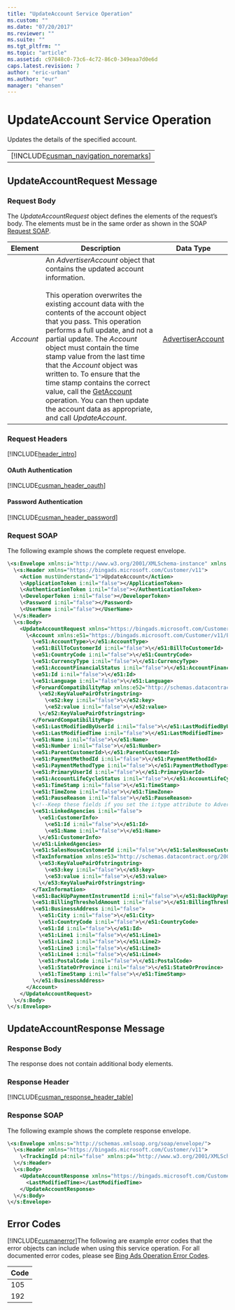 ```yaml
---
title: "UpdateAccount Service Operation"
ms.custom: ""
ms.date: "07/20/2017"
ms.reviewer: ""
ms.suite: ""
ms.tgt_pltfrm: ""
ms.topic: "article"
ms.assetid: c97848c0-73c6-4c72-86c0-349eaa7d0e6d
caps.latest.revision: 7
author: "eric-urban"
ms.author: "eur"
manager: "ehansen"
---
```

# UpdateAccount Service Operation
Updates the details of the specified account.

||
|-|
|[!INCLUDE[cusman_navigation_noremarks](../customer-api/includes/cusman-navigation-noremarks.md)]|

## <a name="request"></a>UpdateAccountRequest Message

### Request Body
The *UpdateAccountRequest* object defines the elements of the request’s body. The elements must be in the same order as shown in the SOAP [Request SOAP](#request_soap).

|Element|Description|Data Type|
|-----------|---------------|-------------|
|*Account*|An *AdvertiserAccount* object that contains the updated account information.<br /><br />This operation overwrites the existing account data with the contents of the account object that you pass. This operation performs a full update, and not a partial update. The *Account* object must contain the time stamp value from the last time that the *Account* object was written to. To ensure that the time stamp contains the correct value, call the [GetAccount](../customer-api/getaccount-service-operation.md) operation. You can then update the account data as appropriate, and call *UpdateAccount*.|[AdvertiserAccount](../customer-api/advertiseraccount-data-object.md)|

### Request Headers
[!INCLUDE[header_intro](../customer-api/includes/header-intro.md)]
#### OAuth Authentication
[!INCLUDE[cusman_header_oauth](../customer-api/includes/cusman-header-oauth.md)]
#### Password Authentication
[!INCLUDE[cusman_header_password](../customer-api/includes/cusman-header-password.md)]
### <a name="request_soap"></a>Request SOAP
The following example shows the complete request envelope.

```xml
\<s:Envelope xmlns:i="http://www.w3.org/2001/XMLSchema-instance" xmlns:s="http://schemas.xmlsoap.org/soap/envelope/">
  \<s:Header xmlns="https://bingads.microsoft.com/Customer/v11">
    <Action mustUnderstand="1">UpdateAccount</Action>
    \<ApplicationToken i:nil="false"></ApplicationToken>
    \<AuthenticationToken i:nil="false"></AuthenticationToken>
    \<DeveloperToken i:nil="false"></DeveloperToken>
    \<Password i:nil="false"></Password>
    \<UserName i:nil="false"></UserName>
  \</s:Header>
  \<s:Body>
    <UpdateAccountRequest xmlns="https://bingads.microsoft.com/Customer/v11">
      \<Account xmlns:e51="https://bingads.microsoft.com/Customer/v11/Entities" i:nil="false" i:type="-- specify derived type here with the appropriate prefix --">
        \<e51:AccountType>\</e51:AccountType>
        \<e51:BillToCustomerId i:nil="false">\</e51:BillToCustomerId>
        \<e51:CountryCode i:nil="false">\</e51:CountryCode>
        \<e51:CurrencyType i:nil="false">\</e51:CurrencyType>
        \<e51:AccountFinancialStatus i:nil="false">\</e51:AccountFinancialStatus>
        \<e51:Id i:nil="false">\</e51:Id>
        \<e51:Language i:nil="false">\</e51:Language>
        \<ForwardCompatibilityMap xmlns:e52="http://schemas.datacontract.org/2004/07/System.Collections.Generic" i:nil="false">
          \<e52:KeyValuePairOfstringstring>
            \<e52:key i:nil="false">\</e52:key>
            \<e52:value i:nil="false">\</e52:value>
          \</e52:KeyValuePairOfstringstring>
        </ForwardCompatibilityMap>
        \<e51:LastModifiedByUserId i:nil="false">\</e51:LastModifiedByUserId>
        \<e51:LastModifiedTime i:nil="false">\</e51:LastModifiedTime>
        \<e51:Name i:nil="false">\</e51:Name>
        \<e51:Number i:nil="false">\</e51:Number>
        \<e51:ParentCustomerId>\</e51:ParentCustomerId>
        \<e51:PaymentMethodId i:nil="false">\</e51:PaymentMethodId>
        \<e51:PaymentMethodType i:nil="false">\</e51:PaymentMethodType>
        \<e51:PrimaryUserId i:nil="false">\</e51:PrimaryUserId>
        \<e51:AccountLifeCycleStatus i:nil="false">\</e51:AccountLifeCycleStatus>
        \<e51:TimeStamp i:nil="false">\</e51:TimeStamp>
        \<e51:TimeZone i:nil="false">\</e51:TimeZone>
        \<e51:PauseReason i:nil="false">\</e51:PauseReason>
        \<!--Keep these fields if you set the i:type attribute to AdvertiserAccount-->
        \<e51:LinkedAgencies i:nil="false">
          \<e51:CustomerInfo>
            \<e51:Id i:nil="false">\</e51:Id>
            \<e51:Name i:nil="false">\</e51:Name>
          \</e51:CustomerInfo>
        \</e51:LinkedAgencies>
        \<e51:SalesHouseCustomerId i:nil="false">\</e51:SalesHouseCustomerId>
        \<TaxInformation xmlns:e53="http://schemas.datacontract.org/2004/07/System.Collections.Generic" i:nil="false">
          \<e53:KeyValuePairOfstringstring>
            \<e53:key i:nil="false">\</e53:key>
            \<e53:value i:nil="false">\</e53:value>
          \</e53:KeyValuePairOfstringstring>
        </TaxInformation>
        \<e51:BackUpPaymentInstrumentId i:nil="false">\</e51:BackUpPaymentInstrumentId>
        \<e51:BillingThresholdAmount i:nil="false">\</e51:BillingThresholdAmount>
        \<e51:BusinessAddress i:nil="false">
          \<e51:City i:nil="false">\</e51:City>
          \<e51:CountryCode i:nil="false">\</e51:CountryCode>
          \<e51:Id i:nil="false">\</e51:Id>
          \<e51:Line1 i:nil="false">\</e51:Line1>
          \<e51:Line2 i:nil="false">\</e51:Line2>
          \<e51:Line3 i:nil="false">\</e51:Line3>
          \<e51:Line4 i:nil="false">\</e51:Line4>
          \<e51:PostalCode i:nil="false">\</e51:PostalCode>
          \<e51:StateOrProvince i:nil="false">\</e51:StateOrProvince>
          \<e51:TimeStamp i:nil="false">\</e51:TimeStamp>
        \</e51:BusinessAddress>
      </Account>
    </UpdateAccountRequest>
  \</s:Body>
\</s:Envelope>
```

## <a name="response"></a>UpdateAccountResponse Message

### <a name="Body_Elements"></a>Response Body
The response does not contain additional body elements.

### <a name="Header_Elements"></a>Response Header
[!INCLUDE[cusman_response_header_table](../customer-api/includes/cusman-response-header-table.md)]
### Response SOAP
The following example shows the complete response envelope.

```xml
\<s:Envelope xmlns:s="http://schemas.xmlsoap.org/soap/envelope/">
  \<s:Header xmlns="https://bingads.microsoft.com/Customer/v11">
    \<TrackingId p4:nil="false" xmlns:p4="http://www.w3.org/2001/XMLSchema-instance"></TrackingId>
  \</s:Header>
  \<s:Body>
    <UpdateAccountResponse xmlns="https://bingads.microsoft.com/Customer/v11">
      <LastModifiedTime></LastModifiedTime>
    </UpdateAccountResponse>
  \</s:Body>
\</s:Envelope>
```

## <a name="errors"></a>Error Codes
[!INCLUDE[cusmanerror](../customer-api/includes/cusmanerror.md)]The following are example  error codes that the error objects can include when using this service operation. For all documented error codes, please see [Bing Ads Operation Error Codes](http://go.microsoft.com/fwlink/?LinkId=511884).

|Code|
|--------|
|105|
|192|

